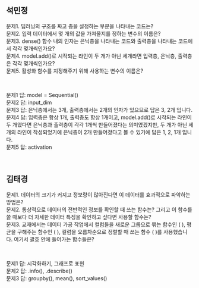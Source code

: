 ## 석민정
문제1. 딥러닝의 구조를 짜고 층을 설정하는 부분을 나타내는 코드는?<br/>
문제2. 입력 데이터에서 몇 개의 값을 가져올지를 정하는 변수의 이름은?<br/>
문제3. dense() 함수 내의 인자는 은닉층을 나타내는 코드와 출력층을 나타내는 코드에서 각각 몇개씩인가요?<br/>
문제4. model.add()로 시작되는 라인이 두 개가 아닌 세개라면 입력층, 은닉층, 출력층은 각각 몇개씩인가요?<br/>
문제5. 활성화 함수를 지정해주기 위해 사용하는 변수의 이름은?

<br/>

문제1 답: model = Sequential()<br/>
문제2 답: input_dim<br/>
문제3 답: 은닉층에서는 3개, 출력층에서는 2개의 인자가 있으므로 답은 3, 2개 입니다.<br/>
문제4 답: 입력층은 항상 1개, 출력층도 항상 1개이고, model.add()로 시작되는 라인이 두 개였다면 은닉층과 출력층이 각각 1개씩 만들어졌다는 의미였겠지만, 두 개가 아닌 세개의 라인이 작성되었기에 은닉층이 2개 만들어졌다고 볼 수 있기에 답은 1, 2, 1개 입니다. <br/>
문제5 답: activation

<br/>

## 김태경
문제1. 데이터의 크기가 커지고 정보량이 많아진다면 이 데이터를 효과적으로 파악하는 방법은?<br/>
문제2. 통상적으로 데이터의 전반적인 정보를 확인할 때 쓰는 함수는? 그리고 이 함수를 쓸 때보다 더 자세한 데이터 특징을 확인하고 싶다면 사용할 함수는?<br/>
문제3. 교재에서는 데이터 가공 작업에서 컬럼들을 새로운 그룹으로 묶는 함수인 ( ), 평균을 구해주는 함수인 ( ), 컬럼을 오름차순으로 정렬할 때 쓰는 함수 ( )를 사용했습니다. 여기서 괄호 안에 들어가는 함수들은?

<br/>

문제1 답: 시각화하기, 그래프로 표현<br/>
문제2 답: .info(), .describe()<br/>
문제3 답: groupby(), mean(), sort_values()
